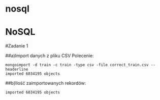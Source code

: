 nosql
=====
# NoSQL

#Zadanie 1

##a)Import danych z pliku CSV 
Polecenie:
```
mongoimport -d train -c train -type csv -file correct_train.csv --headerline
imported 6034195 objects
```
##b)Ilość zaimportowanych rekordów:
```
imported 6034195 objects
```
